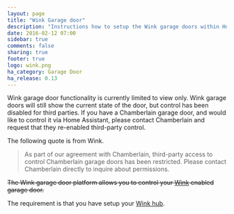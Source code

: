 ```yaml
---
layout: page
title: "Wink Garage door"
description: "Instructions how to setup the Wink garage doors within Home Assistant."
date: 2016-02-12 07:00
sidebar: true
comments: false
sharing: true
footer: true
logo: wink.png
ha_category: Garage Door
ha_release: 0.13
---
```


Wink garage door functionality is currently limited to view only. Wink garage doors will still show the current state of the door, but control has been disabled for third parties. If you have a Chamberlain garage door, and would like to control it via Home Assistant, please contact Chamberlain and request that they re-enabled third-party control.

The following quote is from Wink.

<blockquote>
As part of our agreement with Chamberlain, third-party access to control Chamberlain garage doors has been restricted. Please contact Chamberlain directly to inquire about permissions.
</blockquote>

~~The Wink garage door platform allows you to control your [Wink](http://www.wink.com/) enabled garage door.~~

The requirement is that you have setup your [Wink hub](/components/wink/).

